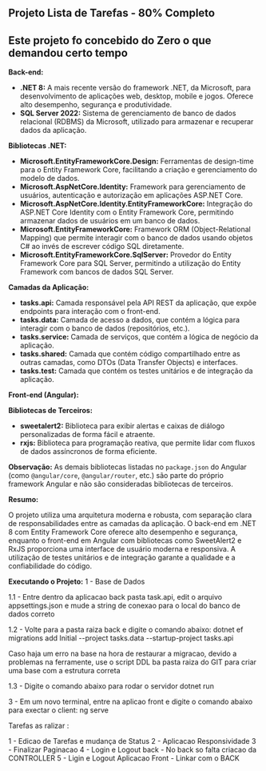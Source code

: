 ## Projeto Lista de Tarefas - 80% Completo
## Este projeto fo concebido do Zero o que demandou certo tempo

**Back-end:**

* **.NET 8:**  A mais recente versão do framework .NET, da Microsoft, para desenvolvimento de aplicações web, desktop, mobile e jogos. Oferece alto desempenho, segurança e produtividade.
* **SQL Server 2022:** Sistema de gerenciamento de banco de dados relacional (RDBMS) da Microsoft, utilizado para armazenar e recuperar dados da aplicação.

**Bibliotecas .NET:**

* **Microsoft.EntityFrameworkCore.Design:** Ferramentas de design-time para o Entity Framework Core, facilitando a criação e gerenciamento do modelo de dados.
* **Microsoft.AspNetCore.Identity:** Framework para gerenciamento de usuários, autenticação e autorização em aplicações ASP.NET Core.
* **Microsoft.AspNetCore.Identity.EntityFrameworkCore:**  Integração do ASP.NET Core Identity com o Entity Framework Core, permitindo armazenar dados de usuários em um banco de dados.
* **Microsoft.EntityFrameworkCore:**  Framework ORM (Object-Relational Mapping) que permite interagir com o banco de dados usando objetos C# ao invés de escrever código SQL diretamente.
* **Microsoft.EntityFrameworkCore.SqlServer:**  Provedor do Entity Framework Core para SQL Server, permitindo a utilização do Entity Framework com bancos de dados SQL Server.

**Camadas da Aplicação:**

* **tasks.api:** Camada responsável pela API REST da aplicação, que expõe endpoints para interação com o front-end.
* **tasks.data:** Camada de acesso a dados, que contém a lógica para interagir com o banco de dados (repositórios, etc.).
* **tasks.service:** Camada de serviços, que contém a lógica de negócio da aplicação.
* **tasks.shared:** Camada que contém código compartilhado entre as outras camadas, como DTOs (Data Transfer Objects) e interfaces.
* **tasks.test:** Camada que contém os testes unitários e de integração da aplicação.

**Front-end (Angular):**

**Bibliotecas de Terceiros:**

* **sweetalert2:** Biblioteca para exibir alertas e caixas de diálogo personalizadas de forma fácil e atraente.
* **rxjs:**  Biblioteca para programação reativa, que permite lidar com fluxos de dados assíncronos de forma eficiente.


**Observação:** As demais bibliotecas listadas no `package.json` do Angular (como `@angular/core`, `@angular/router`, etc.) são parte do próprio framework Angular e não são consideradas bibliotecas de terceiros.

**Resumo:**

O projeto utiliza uma arquitetura moderna e robusta, com separação clara de responsabilidades entre as camadas da aplicação. O back-end em .NET 8 com Entity Framework Core oferece alto desempenho e segurança, enquanto o front-end em Angular com bibliotecas como SweetAlert2 e RxJS proporciona uma interface de usuário moderna e responsiva. A utilização de testes unitários e de integração garante a qualidade e a confiabilidade do código.

**Executando o Projeto:**
1 - Base de Dados

1.1 - Entre dentro da aplicacao back pasta task.api, edit o arquivo appsettings.json e mude a string de conexao para o local do banco de dados correto

1.2 - Volte para a pasta raiza back e digite o comando abaixo:
dotnet ef migrations add Initial --project tasks.data --startup-project tasks.api

Caso haja um erro na base na hora de restaurar a migracao, devido a problemas na ferramente, use o script DDL ba pasta raiza do GIT para criar uma base com a estrutura correta


1.3 - Digite o comando abaixo para rodar o servidor
dotnet run

3 - Em um novo terminal, entre na aplicao front e digite o comando abaixo para exectar o client:
ng serve


Tarefas as ralizar :

1 - Edicao de Tarefas e mudança de Status
2 - Aplicacao Responsividade
3 - Finalizar Paginacao
4 - Login e Logout back - No back so falta criacao da CONTROLLER 
5 - Ligin e Logout Aplicacao Front - Linkar com o BACK




